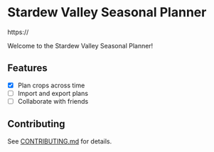 # Stardew Valley Seasonal Planner

https://

Welcome to the Stardew Valley Seasonal Planner!

## Features

- [x] Plan crops across time
- [ ] Import and export plans
- [ ] Collaborate with friends

## Contributing

See [CONTRIBUTING.md](CONTRIBUTING.md) for details.
